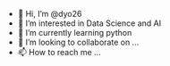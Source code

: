 - 👋 Hi, I’m @dyo26
- 👀 I’m interested in Data Science and AI
- 🌱 I’m currently learning python 
- 💞️ I’m looking to collaborate on ...
- 📫 How to reach me ...

<!---
dyo26/dyo26 is a ✨ special ✨ repository because its `README.md` (this file) appears on your GitHub profile.
You can click the Preview link to take a look at your changes.
--->
